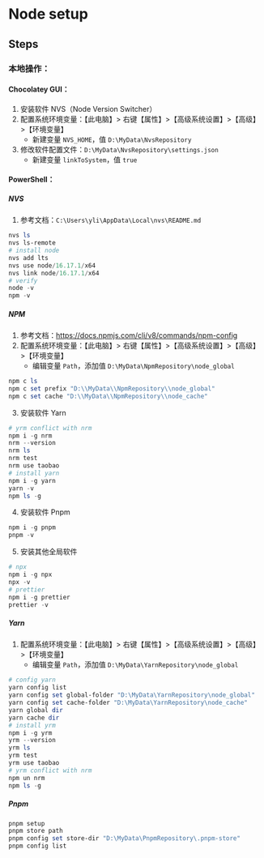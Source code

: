 # Node setup

## Steps

### 本地操作：

#### Chocolatey GUI：

1. 安装软件 NVS（Node Version Switcher）
2. 配置系统环境变量：【此电脑】> 右键【属性】>【高级系统设置】>【高级】>【环境变量】
    - 新建变量 `NVS_HOME`，值 `D:\MyData\NvsRepository`
3. 修改软件配置文件：`D:\MyData\NvsRepository\settings.json`
    - 新建变量 `linkToSystem`，值 `true`

#### PowerShell：

##### NVS

1. 参考文档：`C:\Users\yli\AppData\Local\nvs\README.md`

```powershell
nvs ls
nvs ls-remote
# install node
nvs add lts
nvs use node/16.17.1/x64
nvs link node/16.17.1/x64
# verify
node -v
npm -v
```

##### NPM

1. 参考文档：https://docs.npmjs.com/cli/v8/commands/npm-config
2. 配置系统环境变量：【此电脑】> 右键【属性】>【高级系统设置】>【高级】>【环境变量】
    - 编辑变量 `Path`，添加值 `D:\MyData\NpmRepository\node_global`

```powershell
npm c ls
npm c set prefix "D:\\MyData\\NpmRepository\\node_global"
npm c set cache "D:\\MyData\\NpmRepository\\node_cache"
```

3. 安装软件 Yarn

```powershell
# yrm conflict with nrm
npm i -g nrm
nrm --version
nrm ls
nrm test
nrm use taobao
# install yarn
npm i -g yarn
yarn -v
npm ls -g
```

4. 安装软件 Pnpm

```powershell
npm i -g pnpm
pnpm -v
```


5. 安装其他全局软件

```powershell
# npx
npm i -g npx
npx -v
# prettier
npm i -g prettier
prettier -v
```

##### Yarn

1. 配置系统环境变量：【此电脑】> 右键【属性】>【高级系统设置】>【高级】>【环境变量】
    - 编辑变量 `Path`，添加值 `D:\MyData\YarnRepository\node_global`

```powershell
# config yarn
yarn config list
yarn config set global-folder "D:\MyData\YarnRepository\node_global"
yarn config set cache-folder "D:\MyData\YarnRepository\node_cache"
yarn global dir
yarn cache dir
# install yrm
npm i -g yrm
yrm --version
yrm ls
yrm test
yrm use taobao
# yrm conflict with nrm
npm un nrm
npm ls -g
```

##### Pnpm

```powershell
pnpm setup
pnpm store path
pnpm config set store-dir "D:\MyData\PnpmRepository\.pnpm-store"
pnpm config list
```

